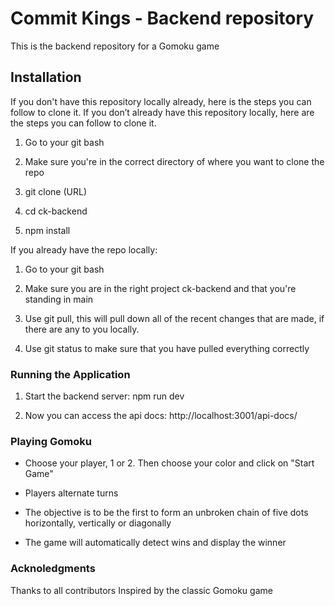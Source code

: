 # Commit Kings - Backend repository

This is the backend repository for a Gomoku game

## Installation

If you don't have this repository locally already, here is the steps you can follow to clone it. If you don’t already have this repository locally, here are the steps you can follow to clone it.

1. Go to your git bash

2. Make sure you're in the correct directory of where you want to clone the repo

3. git clone (URL)

4. cd ck-backend

5. npm install

If you already have the repo locally:

1. Go to your git bash

2. Make sure you are in the right project ck-backend and that you're standing in main

3. Use git pull, this will pull down all of the recent changes that are made, if there are any to you locally.

4. Use git status to make sure that you have pulled everything correctly

### Running the Application

1. Start the backend server: npm run dev

2. Now you can access the api docs: http://localhost:3001/api-docs/

### Playing Gomoku

* Choose your player, 1 or 2. Then choose your color and click on "Start Game"

* Players alternate turns

* The objective is to be the first to form an unbroken chain of five dots horizontally, vertically or diagonally

* The game will automatically detect wins and display the winner

### Acknoledgments
Thanks to all contributors
Inspired by the classic Gomoku game
